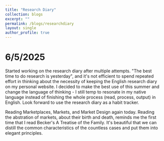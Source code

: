 ```yaml
---
title: "Research Diary"
collection: blogs
excerpt: ""
permalink: /blogs/researchdiary
layout: single
author_profile: true
---
```


# 6/5/2025
Started working on the research diary after multiple attempts. "The best time to do research is yesterday", and it's not efficient to spend repeated effort in thinking about the necessity of keeping the English research diary on my personal website. I decided to make the best use of this summer and change the language of thinking - I still temp to resonate in my native language instead of finishing the whole process (read, process, output) in English. Look forward to use the research diary as a habit tracker. 

Reading Marketplaces, Markets, and Market Design again today. Reading the abstration of markets, about their birth and death, reminds me the first time that I read Becker's A Treatise of the Family. It's beautiful that we can distill the common characteristics of the countless cases and put them into elegant principles.



